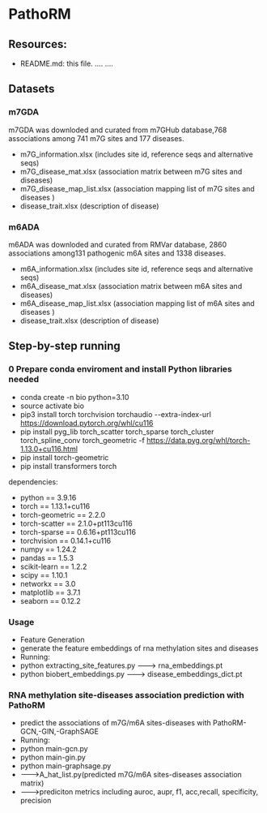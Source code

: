 # PathoRM

## Resources:
+ README.md: this file.
....
....

## Datasets 
### m7GDA
m7GDA was downloded and curated from m7GHub database,768 associations among 741 m7G sites and 177 diseases.
+ m7G_information.xlsx (includes site id, reference seqs and alternative seqs) 
+ m7G_disease_mat.xlsx (association matrix between m7G sites and diseases)
+ m7G_disease_map_list.xlsx (association mapping list of m7G sites and diseases )
+ disease_trait.xlsx (description of disease)

### m6ADA
m6ADA was downloded and curated from RMVar database, 2860 associations among131 pathogenic m6A sites and 1338 diseases.
+ m6A_information.xlsx (includes site id, reference seqs and alternative seqs) 
+ m6A_disease_mat.xlsx (association matrix between m6A sites and diseases)
+ m6A_disease_map_list.xlsx (association mapping list of m6A sites and diseases )
+ disease_trait.xlsx (description of disease)


## Step-by-step running  

### 0 Prepare conda enviroment and install Python libraries needed
+ conda create -n bio python=3.10
+ source activate bio 
+ pip3 install torch torchvision torchaudio --extra-index-url https://download.pytorch.org/whl/cu116
+ pip install pyg_lib torch_scatter torch_sparse torch_cluster torch_spline_conv torch_geometric -f https://data.pyg.org/whl/torch-1.13.0+cu116.html
+ pip install torch-geometric
+ pip install transformers torch

dependencies: 
   + python == 3.9.16 
   + torch == 1.13.1+cu116
   + torch-geometric == 2.2.0 
   + torch-scatter == 2.1.0+pt113cu116
   + torch-sparse == 0.6.16+pt113cu116
   + torchvision == 0.14.1+cu116
   + numpy == 1.24.2 
   + pandas == 1.5.3
   + scikit-learn == 1.2.2 
   + scipy == 1.10.1
   + networkx == 3.0
   + matplotlib == 3.7.1 
   + seaborn == 0.12.2

### Usage 
+ Feature Generation
+ generate the feature embeddings of rna methylation sites and diseases 
+ Running:
+    python extracting_site_features.py ---> rna_embeddings.pt 
+    python biobert_embeddings.py ---> disease_embeddings_dict.pt

### RNA methylation site-diseases association prediction with PathoRM
+ predict the associations of m7G/m6A sites-diseases with PathoRM-GCN,-GIN,-GraphSAGE
+ Running: 
+    python main-gcn.py 
+    python main-gin.py
+    python main-graphsage.py
+    --->A_hat_list.py(predicted m7G/m6A sites-diseases association matrix)
+    --->prediciton metrics including auroc, aupr, f1, acc,recall, specificity, precision 
